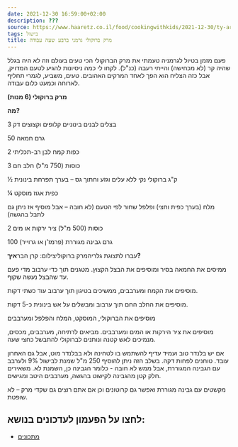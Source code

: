 ```yaml
---
date: 2021-12-30 16:59:00+02:00
description: ???
source: https://www.haaretz.co.il/food/cookingwithkids/2021-12-30/ty-article/0000017f-f8a3-ddde-abff-fce7330d0000
tags: בישול
title: מרק ברוקולי גרמני ברבע שעה עבודה
---
```


פעם מזמן בטיול לגרמניה טעמתי את מרק הברוקולי הכי טעים בעולם וזה לא היה בגלל שהיה קר (לא מכחישה) והייתי רעבה (כנ"ל). לקחו לי כמה ניסיונות להגיע לטעם המדויק, אבל כזה הצליח הוא הפך לאחד המרקים האהובים. טעים, משביע, לגמרי תחליף לארוחה וכמעט כלום עבודה.

**מרק ברוקולי (6 מנות)**

**מה?**

3 בצלים לבנים בינוניים קלופים וקצוצים דק

50 גרם חמאה

2 כפות קמח לבן רב-תכליתי

3 כוסות (750 מ"ל) חלב חם

½ ק"ג ברוקולי נקי ללא עלים וגזע וחתוך גס – בערך תפרחת בינונית

¼ כפית אגוז מוסקט

מלח (בערך כפית וחצי) ופלפל שחור לפי הטעם (לא חובה – אבל מוסיף אז ניתן גם לתבל בהגשה)

2 כוסות (500 מ"ל) ציר ירקות או מים

100 גרם גבינה מגוררת (פרמז'ן או גרוייר)

 עברו לתצוגת גלריהמרק ברוקוליצילום: קרן הבר**איך?**

ממיסים את החמאה בסיר ומוסיפים את הבצל הקצוץ. מטגנים תוך כדי ערבוב מדי פעם עד שהבצל נעשה שקוף.

מוסיפים את הקמח ומערבבים, ממשיכים בטיגון תוך ערבוב עוד כשתי דקות.

מוסיפים את החלב החם תוך ערבוב ומבשלים על אש בינונית כ-5 דקות.

מוסיפים את הברוקולי, המוסקט, המלח והפלפל ומערבבים

מוסיפים את ציר הירקות או המים ומערבבים. מביאים לרתיחה, מערבבים, מכסים, מנמיכים לאש קטנה ונותנים לברוקולי להתבשל כחצי שעה.

אם יש בלנדר טוב ועמיד עדיף להשתמש בו לטחינה ולא בבלנדר מוט, אבל גם האחרון עובד. טוחנים לפחות דקה. בשלב הזה ניתן להוסיף 250 מ"ל שמנת לבישול 9% ולערבב עם הגבינה המגוררת, אבל ממש לא חובה - כלומר הגבינה כן, השמנת לא. משאירים חלק קטן מהגבינה לקישוט בהגשה, מערבבים היטב ומגישים.

מקשטים עם גבינה מגוררת ואפשר גם קרוטונים וכן אם אתם רוצים גם שקדי מרק – לא שופטת.

לחצו על הפעמון לעדכונים בנושא:
------------------------------

* [מתכונים](/ty-tag/recipes-0000017f-da28-dea8-a77f-de6a4ba50000)